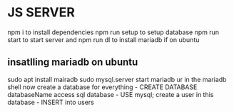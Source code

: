 # JS SERVER
npm i to install dependencies
npm run setup to setup database
npm run start to start server
and npm run dl to install mariadb if on ubuntu

## insatlling mariadb on ubuntu
sudo apt install mairadb 
sudo mysql.server start
mariadb
ur in the mariadb shell now
create a database for everything - CREATE DATABASE databaseName
access sql database - USE mysql;
create a user in this database - INSERT into users 